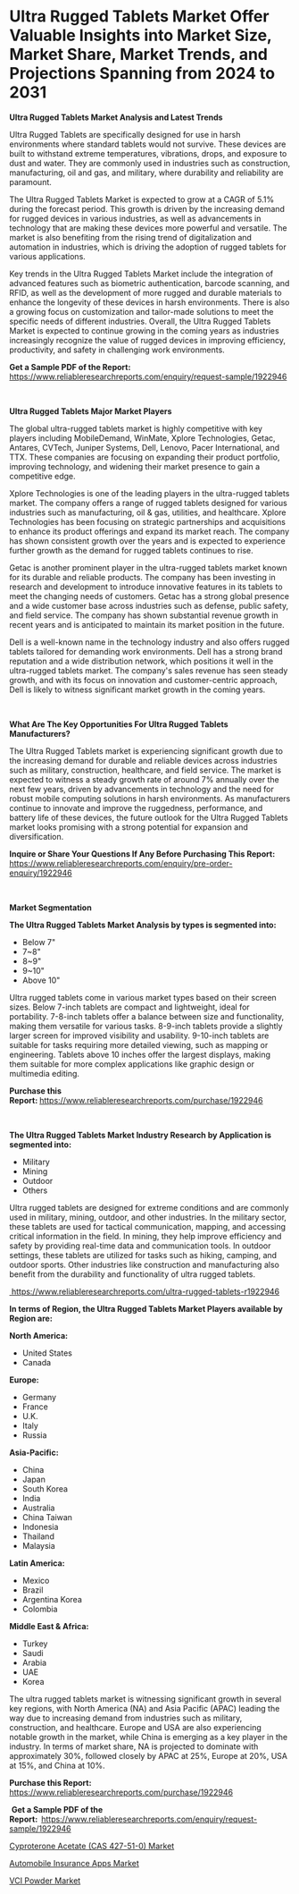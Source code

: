 <p><h1>Ultra Rugged Tablets Market Offer Valuable Insights into Market Size, Market Share, Market Trends, and Projections Spanning from 2024 to 2031</h1></p><p><strong>Ultra Rugged Tablets Market Analysis and Latest Trends</strong></p>
<p><p>Ultra Rugged Tablets are specifically designed for use in harsh environments where standard tablets would not survive. These devices are built to withstand extreme temperatures, vibrations, drops, and exposure to dust and water. They are commonly used in industries such as construction, manufacturing, oil and gas, and military, where durability and reliability are paramount.</p><p>The Ultra Rugged Tablets Market is expected to grow at a CAGR of 5.1% during the forecast period. This growth is driven by the increasing demand for rugged devices in various industries, as well as advancements in technology that are making these devices more powerful and versatile. The market is also benefiting from the rising trend of digitalization and automation in industries, which is driving the adoption of rugged tablets for various applications.</p><p>Key trends in the Ultra Rugged Tablets Market include the integration of advanced features such as biometric authentication, barcode scanning, and RFID, as well as the development of more rugged and durable materials to enhance the longevity of these devices in harsh environments. There is also a growing focus on customization and tailor-made solutions to meet the specific needs of different industries. Overall, the Ultra Rugged Tablets Market is expected to continue growing in the coming years as industries increasingly recognize the value of rugged devices in improving efficiency, productivity, and safety in challenging work environments.</p></p>
<p><strong>Get a Sample PDF of the Report:&nbsp;</strong> <a href="https://www.reliableresearchreports.com/enquiry/request-sample/1922946">https://www.reliableresearchreports.com/enquiry/request-sample/1922946</a></p>
<p>&nbsp;</p>
<p><strong>Ultra Rugged Tablets Major Market Players</strong></p>
<p><p>The global ultra-rugged tablets market is highly competitive with key players including MobileDemand, WinMate, Xplore Technologies, Getac, Antares, CVTech, Juniper Systems, Dell, Lenovo, Pacer International, and TTX. These companies are focusing on expanding their product portfolio, improving technology, and widening their market presence to gain a competitive edge.</p><p>Xplore Technologies is one of the leading players in the ultra-rugged tablets market. The company offers a range of rugged tablets designed for various industries such as manufacturing, oil & gas, utilities, and healthcare. Xplore Technologies has been focusing on strategic partnerships and acquisitions to enhance its product offerings and expand its market reach. The company has shown consistent growth over the years and is expected to experience further growth as the demand for rugged tablets continues to rise.</p><p>Getac is another prominent player in the ultra-rugged tablets market known for its durable and reliable products. The company has been investing in research and development to introduce innovative features in its tablets to meet the changing needs of customers. Getac has a strong global presence and a wide customer base across industries such as defense, public safety, and field service. The company has shown substantial revenue growth in recent years and is anticipated to maintain its market position in the future.</p><p>Dell is a well-known name in the technology industry and also offers rugged tablets tailored for demanding work environments. Dell has a strong brand reputation and a wide distribution network, which positions it well in the ultra-rugged tablets market. The company's sales revenue has seen steady growth, and with its focus on innovation and customer-centric approach, Dell is likely to witness significant market growth in the coming years.</p></p>
<p>&nbsp;</p>
<p><strong>What Are The Key Opportunities For Ultra Rugged Tablets Manufacturers?</strong></p>
<p><p>The Ultra Rugged Tablets market is experiencing significant growth due to the increasing demand for durable and reliable devices across industries such as military, construction, healthcare, and field service. The market is expected to witness a steady growth rate of around 7% annually over the next few years, driven by advancements in technology and the need for robust mobile computing solutions in harsh environments. As manufacturers continue to innovate and improve the ruggedness, performance, and battery life of these devices, the future outlook for the Ultra Rugged Tablets market looks promising with a strong potential for expansion and diversification.</p></p>
<p><strong>Inquire or Share Your Questions If Any Before Purchasing This Report:</strong> <a href="https://www.reliableresearchreports.com/enquiry/pre-order-enquiry/1922946">https://www.reliableresearchreports.com/enquiry/pre-order-enquiry/1922946</a></p>
<p>&nbsp;</p>
<p><strong>Market Segmentation</strong></p>
<p><strong>The Ultra Rugged Tablets Market Analysis by types is segmented into:</strong></p>
<p><ul><li>Below 7"</li><li>7~8"</li><li>8~9"</li><li>9~10"</li><li>Above 10"</li></ul></p>
<p><p>Ultra rugged tablets come in various market types based on their screen sizes. Below 7-inch tablets are compact and lightweight, ideal for portability. 7-8-inch tablets offer a balance between size and functionality, making them versatile for various tasks. 8-9-inch tablets provide a slightly larger screen for improved visibility and usability. 9-10-inch tablets are suitable for tasks requiring more detailed viewing, such as mapping or engineering. Tablets above 10 inches offer the largest displays, making them suitable for more complex applications like graphic design or multimedia editing.</p></p>
<p><strong>Purchase this Report:&nbsp;</strong><a href="https://www.reliableresearchreports.com/purchase/1922946">https://www.reliableresearchreports.com/purchase/1922946</a></p>
<p>&nbsp;</p>
<p><strong>The Ultra Rugged Tablets Market Industry Research by Application is segmented into:</strong></p>
<p><ul><li>Military</li><li>Mining</li><li>Outdoor</li><li>Others</li></ul></p>
<p><p>Ultra rugged tablets are designed for extreme conditions and are commonly used in military, mining, outdoor, and other industries. In the military sector, these tablets are used for tactical communication, mapping, and accessing critical information in the field. In mining, they help improve efficiency and safety by providing real-time data and communication tools. In outdoor settings, these tablets are utilized for tasks such as hiking, camping, and outdoor sports. Other industries like construction and manufacturing also benefit from the durability and functionality of ultra rugged tablets.</p></p>
<p><a href="https://www.reliableresearchreports.com/ultra-rugged-tablets-r1922946">&nbsp;https://www.reliableresearchreports.com/ultra-rugged-tablets-r1922946</a></p>
<p><strong>In terms of Region, the Ultra Rugged Tablets Market Players available by Region are:</strong></p>
<p>
    <p> <strong> North America: </strong>
        <ul>
            <li>United States</li>
            <li>Canada</li>
        </ul>
        </p> 
    <p> <strong> Europe: </strong>
        <ul>
            <li>Germany</li>
            <li>France</li>
            <li>U.K.</li>
            <li>Italy</li>
            <li>Russia</li>
        </ul>
        </p> 
    <p> <strong> Asia-Pacific: </strong>
        <ul>
            <li>China</li>
            <li>Japan</li>
            <li>South Korea</li>
            <li>India</li>
            <li>Australia</li>
            <li>China Taiwan</li>
            <li>Indonesia</li>
            <li>Thailand</li>
            <li>Malaysia</li>
        </ul>
        </p> 
    <p> <strong> Latin America: </strong>
        <ul>
            <li>Mexico</li>
            <li>Brazil</li>
            <li>Argentina Korea</li>
            <li>Colombia</li>
        </ul>
        </p> 
    <p> <strong> Middle East & Africa: </strong>
        <ul>
            <li>Turkey</li>
            <li>Saudi</li>
            <li>Arabia</li>
            <li>UAE</li>
            <li>Korea</li>
        </ul>
    </p>
    </p>
<p><p>The ultra rugged tablets market is witnessing significant growth in several key regions, with North America (NA) and Asia Pacific (APAC) leading the way due to increasing demand from industries such as military, construction, and healthcare. Europe and USA are also experiencing notable growth in the market, while China is emerging as a key player in the industry. In terms of market share, NA is projected to dominate with approximately 30%, followed closely by APAC at 25%, Europe at 20%, USA at 15%, and China at 10%.</p></p>
<p><strong>Purchase this Report: </strong><a href="https://www.reliableresearchreports.com/purchase/1922946">https://www.reliableresearchreports.com/purchase/1922946</a></p>
<p>&nbsp;<strong>Get a Sample PDF of the Report:&nbsp;&nbsp;</strong><a href="https://www.reliableresearchreports.com/enquiry/request-sample/1922946">https://www.reliableresearchreports.com/enquiry/request-sample/1922946</a></p>
<p><strong></strong></p>
<p><p><a href="https://medium.com/@tedbrakus/cyproterone-acetate-cas-427-51-0-market-share-and-new-trends-analysis-by-its-type-application-858e7688cbe4">Cyproterone Acetate (CAS 427-51-0) Market</a></p><p><a href="https://medium.com/@eliasman59/global-automobile-insurance-apps-market-focus-on-application-end-use-industry-type-equipment-afa1d2256291">Automobile Insurance Apps Market</a></p><p><a href="https://github.com/LouieAltenwert/Market-Research-Report-List-1/blob/main/vci-powder-market.md">VCI Powder Market</a></p></p>